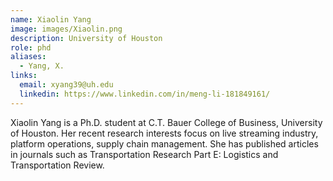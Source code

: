 ```yaml
---
name: Xiaolin Yang
image: images/Xiaolin.png
description: University of Houston
role: phd
aliases:
  - Yang, X.
links:
  email: xyang39@uh.edu
  linkedin: https://www.linkedin.com/in/meng-li-181849161/
---
```


Xiaolin Yang is a Ph.D. student at C.T. Bauer College of Business, University of Houston. Her recent research interests focus on live streaming industry, platform operations, supply chain management. She has published articles in journals such as Transportation Research Part E: Logistics and Transportation Review.
